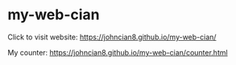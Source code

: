 # my-web-cian

Click to visit website: https://johncian8.github.io/my-web-cian/


My counter: https://johncian8.github.io/my-web-cian/counter.html
